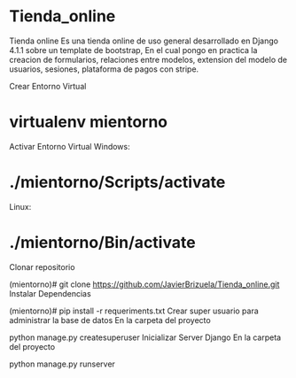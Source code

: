 # Tienda_online
Tienda online
Es una tienda online de uso general desarrollado en Django 4.1.1 sobre un template de bootstrap, 
En el cual pongo en practica la creacion de formularios, relaciones entre modelos, extension del modelo de usuarios, sesiones, plataforma 
de pagos con stripe.

Crear Entorno Virtual

# virtualenv mientorno
Activar Entorno Virtual Windows:

# ./mientorno/Scripts/activate
Linux:

# ./mientorno/Bin/activate
Clonar repositorio

(mientorno)# git clone https://github.com/JavierBrizuela/Tienda_online.git
Instalar Dependencias

(mientorno)# pip install -r requeriments.txt
Crear super usuario para administrar la base de datos En la carpeta del proyecto

python manage.py createsuperuser
Inicializar Server Django En la carpeta del proyecto

python manage.py runserver
